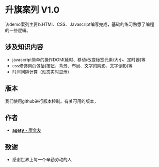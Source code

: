 # 升旗案列 V1.0

该demo案列主要以HTMl、CSS、Javascript编写完成，基础的练习熟悉了编程的一些逻辑。

## 涉及知识内容

- javascript简单的操作DOM(延时、移动/改变标签元素/大小、定时器)等
- css修饰网页包括(按钮、背景、布局、文字的阴影、文字倒影)等
- 时间间隔计算（动态实时显示）

## 版本

我们使用github进行版本控制。有关可用的版本，

## 作者

- [**agety** - 廖金友](https://github.com/ljy532126)

## 致谢

- 感谢世界上每一个辛勤劳动的人
